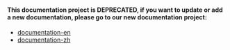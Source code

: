 #### This documentation project is DEPRECATED, if you want to update or add a new documentation, please go to our new documentation project:
- [documentation-en](https://github.com/tronprotocol/documentation-en) 
- [documentation-zh](https://github.com/tronprotocol/documentation-zh) 

